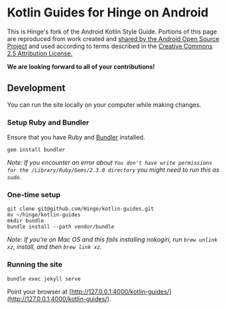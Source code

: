 # Kotlin Guides for Hinge on Android

This is Hinge's fork of the Android Kotlin Style Guide. Portions of this page are reproduced from work created and <a href="http://code.google.com/policies.html">shared by the Android Open Source Project</a> and used according to terms described in the <a href="http://creativecommons.org/licenses/by/2.5/">Creative Commons 2.5 Attribution License.</a>

**We are looking forward to all of your contributions!**

## Development

You can run the site locally on your computer while making changes.

### Setup Ruby and Bundler

Ensure that you have Ruby and [Bundler](http://bundler.io/) installed.

    gem install bundler

_Note: If you encounter an error about `You don't have write permissions for the /Library/Ruby/Gems/2.3.0 directory` you might need to run this as `sudo`._

### One-time setup

    git clone git@github.com/Hinge/kotlin-guides.git
    mv ~/hinge/kotlin-guides
    mkdir bundle
    bundle install --path vendor/bundle

_Note: If you're on Mac OS and this fails installing nokogiri, run `brew unlink xz`, install, and then `brew link xz`._

### Running the site

    bundle exec jekyll serve

Point your browser at [http://127.0.0.1:4000/kotlin-guides/](http://127.0.0.1:4000/kotlin-guides/).
